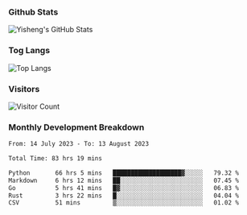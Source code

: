 ### Github Stats
![Yisheng's GitHub Stats](https://github-readme-stats-9qabuvhk1-gongyisheng.vercel.app/api?username=gongyisheng&count_private=true&show_icons=true)
### Tog Langs
![Top Langs](https://github-readme-stats-9qabuvhk1-gongyisheng.vercel.app/api/top-langs/?username=gongyisheng&layout=compact)
### Visitors
![Visitor Count](https://profile-counter.glitch.me/gongyisheng/count.svg)
### Monthly Development Breakdown
<!--START_SECTION:waka-->

```txt
From: 14 July 2023 - To: 13 August 2023

Total Time: 83 hrs 19 mins

Python       66 hrs 5 mins   ███████████████████▓░░░░░   79.32 %
Markdown     6 hrs 12 mins   ██░░░░░░░░░░░░░░░░░░░░░░░   07.45 %
Go           5 hrs 41 mins   █▓░░░░░░░░░░░░░░░░░░░░░░░   06.83 %
Rust         3 hrs 22 mins   █░░░░░░░░░░░░░░░░░░░░░░░░   04.04 %
CSV          51 mins         ▒░░░░░░░░░░░░░░░░░░░░░░░░   01.02 %
```

<!--END_SECTION:waka-->
